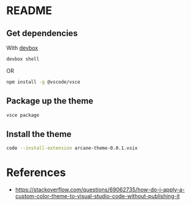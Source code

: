 # README

## Get dependencies

With [devbox](https://www.jetify.com/devbox/docs/)

```sh
devbox shell
```

OR

```sh
npm install -g @vscode/vsce
```

## Package up the theme

```sh
vsce package
```

## Install the theme

```sh
code --install-extension arcane-theme-0.0.1.vsix
```

# References

- https://stackoverflow.com/questions/69062735/how-do-i-apply-a-custom-color-theme-to-visual-studio-code-without-publishing-it